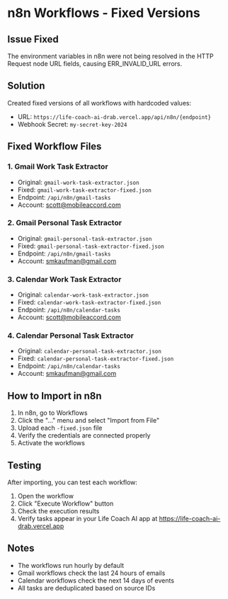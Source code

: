 # n8n Workflows - Fixed Versions

## Issue Fixed
The environment variables in n8n were not being resolved in the HTTP Request node URL fields, causing ERR_INVALID_URL errors.

## Solution
Created fixed versions of all workflows with hardcoded values:
- URL: `https://life-coach-ai-drab.vercel.app/api/n8n/{endpoint}`
- Webhook Secret: `my-secret-key-2024`

## Fixed Workflow Files

### 1. Gmail Work Task Extractor
- Original: `gmail-work-task-extractor.json`
- Fixed: `gmail-work-task-extractor-fixed.json`
- Endpoint: `/api/n8n/gmail-tasks`
- Account: scott@mobileaccord.com

### 2. Gmail Personal Task Extractor
- Original: `gmail-personal-task-extractor.json`
- Fixed: `gmail-personal-task-extractor-fixed.json`
- Endpoint: `/api/n8n/gmail-tasks`
- Account: smkaufman@gmail.com

### 3. Calendar Work Task Extractor
- Original: `calendar-work-task-extractor.json`
- Fixed: `calendar-work-task-extractor-fixed.json`
- Endpoint: `/api/n8n/calendar-tasks`
- Account: scott@mobileaccord.com

### 4. Calendar Personal Task Extractor
- Original: `calendar-personal-task-extractor.json`
- Fixed: `calendar-personal-task-extractor-fixed.json`
- Endpoint: `/api/n8n/calendar-tasks`
- Account: smkaufman@gmail.com

## How to Import in n8n

1. In n8n, go to Workflows
2. Click the "..." menu and select "Import from File"
3. Upload each `-fixed.json` file
4. Verify the credentials are connected properly
5. Activate the workflows

## Testing

After importing, you can test each workflow:
1. Open the workflow
2. Click "Execute Workflow" button
3. Check the execution results
4. Verify tasks appear in your Life Coach AI app at https://life-coach-ai-drab.vercel.app

## Notes

- The workflows run hourly by default
- Gmail workflows check the last 24 hours of emails
- Calendar workflows check the next 14 days of events
- All tasks are deduplicated based on source IDs